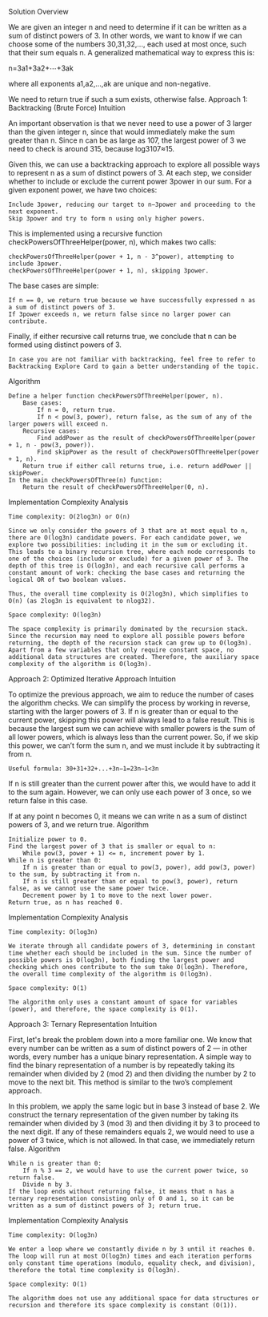 Solution
Overview

We are given an integer n and need to determine if it can be written as a sum of distinct powers of 3. In other words, we want to know if we can choose some of the numbers 30,31,32,..., each used at most once, such that their sum equals n. A generalized mathematical way to express this is:

n=3a1​+3a2​+⋯+3ak​

where all exponents a1​,a2​,…,ak​ are unique and non-negative.

We need to return true if such a sum exists, otherwise false.
Approach 1: Backtracking (Brute Force)
Intuition

An important observation is that we never need to use a power of 3 larger than the given integer n, since that would immediately make the sum greater than n. Since n can be as large as 107, the largest power of 3 we need to check is around 315, because log3​107≈15.

Given this, we can use a backtracking approach to explore all possible ways to represent n as a sum of distinct powers of 3. At each step, we consider whether to include or exclude the current power 3power in our sum. For a given exponent power, we have two choices:

    Include 3power, reducing our target to n−3power and proceeding to the next exponent.
    Skip 3power and try to form n using only higher powers.

This is implemented using a recursive function checkPowersOfThreeHelper(power, n), which makes two calls:

    checkPowersOfThreeHelper(power + 1, n - 3^power), attempting to include 3power.
    checkPowersOfThreeHelper(power + 1, n), skipping 3power.

The base cases are simple:

    If n == 0, we return true because we have successfully expressed n as a sum of distinct powers of 3.
    If 3power exceeds n, we return false since no larger power can contribute.

Finally, if either recursive call returns true, we conclude that n can be formed using distinct powers of 3.

    In case you are not familiar with backtracking, feel free to refer to Backtracking Explore Card to gain a better understanding of the topic.

Algorithm

    Define a helper function checkPowersOfThreeHelper(power, n).
        Base cases:
            If n = 0, return true.
            If n < pow(3, power), return false, as the sum of any of the larger powers will exceed n.
        Recursive cases:
            Find addPower as the result of checkPowersOfThreeHelper(power + 1, n - pow(3, power)).
            Find skipPower as the result of checkPowersOfThreeHelper(power + 1, n).
        Return true if either call returns true, i.e. return addPower || skipPower.
    In the main checkPowersOfThree(n) function:
        Return the result of checkPowersOfThreeHelper(0, n).

Implementation
Complexity Analysis

    Time complexity: O(2log3​n) or O(n)

    Since we only consider the powers of 3 that are at most equal to n, there are O(log3​n) candidate powers. For each candidate power, we explore two possibilities: including it in the sum or excluding it. This leads to a binary recursion tree, where each node corresponds to one of the choices (include or exclude) for a given power of 3. The depth of this tree is O(log3​n), and each recursive call performs a constant amount of work: checking the base cases and returning the logical OR of two boolean values.

    Thus, the overall time complexity is O(2log3​n), which simplifies to O(n) (as 2log3​n is equivalent to nlog3​2).

    Space complexity: O(log3​n)

    The space complexity is primarily dominated by the recursion stack. Since the recursion may need to explore all possible powers before returning, the depth of the recursion stack can grow up to O(log3​n). Apart from a few variables that only require constant space, no additional data structures are created. Therefore, the auxiliary space complexity of the algorithm is O(log3​n).

Approach 2: Optimized Iterative Approach
Intuition

To optimize the previous approach, we aim to reduce the number of cases the algorithm checks. We can simplify the process by working in reverse, starting with the larger powers of 3. If n is greater than or equal to the current power, skipping this power will always lead to a false result. This is because the largest sum we can achieve with smaller powers is the sum of all lower powers, which is always less than the current power. So, if we skip this power, we can’t form the sum n, and we must include it by subtracting it from n.

    Useful formula: 30+31+32+...+3n−1=23n−1​<3n

If n is still greater than the current power after this, we would have to add it to the sum again. However, we can only use each power of 3 once, so we return false in this case.

If at any point n becomes 0, it means we can write n as a sum of distinct powers of 3, and we return true.
Algorithm

    Initialize power to 0.
    Find the largest power of 3 that is smaller or equal to n:
        While pow(3, power + 1) <= n, increment power by 1.
    While n is greater than 0:
        If n is greater than or equal to pow(3, power), add pow(3, power) to the sum, by subtracting it from n.
        If n is still greater than or equal to pow(3, power), return false, as we cannot use the same power twice.
        Decrement power by 1 to move to the next lower power.
    Return true, as n has reached 0.

Implementation
Complexity Analysis

    Time complexity: O(log3​n)

    We iterate through all candidate powers of 3, determining in constant time whether each should be included in the sum. Since the number of possible powers is O(log3​n), both finding the largest power and checking which ones contribute to the sum take O(log3​n). Therefore, the overall time complexity of the algorithm is O(log3​n).

    Space complexity: O(1)

    The algorithm only uses a constant amount of space for variables (power), and therefore, the space complexity is O(1).

Approach 3: Ternary Representation
Intuition

First, let's break the problem down into a more familiar one. We know that every number can be written as a sum of distinct powers of 2 — in other words, every number has a unique binary representation. A simple way to find the binary representation of a number is by repeatedly taking its remainder when divided by 2 (mod 2) and then dividing the number by 2 to move to the next bit. This method is similar to the two’s complement approach.

In this problem, we apply the same logic but in base 3 instead of base 2. We construct the ternary representation of the given number by taking its remainder when divided by 3 (mod 3) and then dividing it by 3 to proceed to the next digit. If any of these remainders equals 2, we would need to use a power of 3 twice, which is not allowed. In that case, we immediately return false.
Algorithm

    While n is greater than 0:
        If n % 3 == 2, we would have to use the current power twice, so return false.
        Divide n by 3.
    If the loop ends without returning false, it means that n has a ternary representation consisting only of 0 and 1, so it can be written as a sum of distinct powers of 3; return true.

Implementation
Complexity Analysis

    Time complexity: O(log3​n)

    We enter a loop where we constantly divide n by 3 until it reaches 0. The loop will run at most O(log3​n) times and each iteration performs only constant time operations (modulo, equality check, and division), therefore the total time complexity is O(log3​n).

    Space complexity: O(1)

    The algorithm does not use any additional space for data structures or recursion and therefore its space complexity is constant (O(1)).
